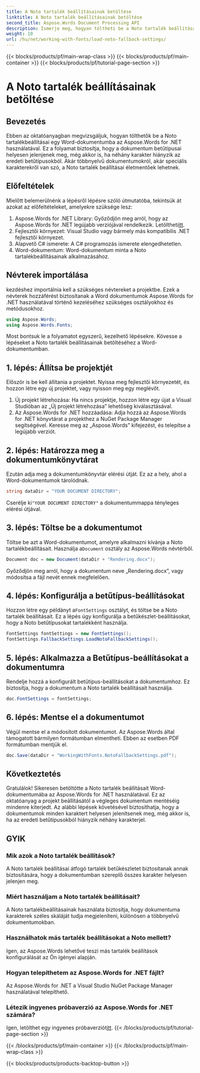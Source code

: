 ```yaml
---
title: A Noto tartalék beállításainak betöltése
linktitle: A Noto tartalék beállításainak betöltése
second_title: Aspose.Words Document Processing API
description: Ismerje meg, hogyan töltheti be a Noto tartalék beállításait Word-dokumentumba az Aspose.Words for .NET használatával. Kövesse lépésenkénti útmutatónkat az összes karakter helyes megjelenítéséhez.
weight: 10
url: /hu/net/working-with-fonts/load-noto-fallback-settings/
---
```


{{< blocks/products/pf/main-wrap-class >}}
{{< blocks/products/pf/main-container >}}
{{< blocks/products/pf/tutorial-page-section >}}

# A Noto tartalék beállításainak betöltése

## Bevezetés

Ebben az oktatóanyagban megvizsgáljuk, hogyan tölthetők be a Noto tartalékbeállításai egy Word-dokumentumba az Aspose.Words for .NET használatával. Ez a folyamat biztosítja, hogy a dokumentum betűtípusai helyesen jelenjenek meg, még akkor is, ha néhány karakter hiányzik az eredeti betűtípusokból. Akár többnyelvű dokumentumokról, akár speciális karakterekről van szó, a Noto tartalék beállításai életmentőek lehetnek.

## Előfeltételek

Mielőtt belemerülnénk a lépésről lépésre szóló útmutatóba, tekintsük át azokat az előfeltételeket, amelyekre szüksége lesz:

1.  Aspose.Words for .NET Library: Győződjön meg arról, hogy az Aspose.Words for .NET legújabb verziójával rendelkezik. Letöltheti[itt](https://releases.aspose.com/words/net/).
2. Fejlesztői környezet: Visual Studio vagy bármely más kompatibilis .NET fejlesztői környezet.
3. Alapvető C# ismerete: A C# programozás ismerete elengedhetetlen.
4. Word-dokumentum: Word-dokumentum minta a Noto tartalékbeállításainak alkalmazásához.

## Névterek importálása

kezdéshez importálnia kell a szükséges névtereket a projektbe. Ezek a névterek hozzáférést biztosítanak a Word dokumentumok Aspose.Words for .NET használatával történő kezeléséhez szükséges osztályokhoz és metódusokhoz.

```csharp
using Aspose.Words;
using Aspose.Words.Fonts;
```

Most bontsuk le a folyamatot egyszerű, kezelhető lépésekre. Kövesse a lépéseket a Noto tartalék beállításainak betöltéséhez a Word-dokumentumban.

## 1. lépés: Állítsa be projektjét

Először is be kell állítania a projektet. Nyissa meg fejlesztői környezetét, és hozzon létre egy új projektet, vagy nyisson meg egy meglévőt.

1. Új projekt létrehozása: Ha nincs projektje, hozzon létre egy újat a Visual Studióban az „Új projekt létrehozása” lehetőség kiválasztásával.
2. Az Aspose.Words for .NET hozzáadása: Adja hozzá az Aspose.Words for .NET könyvtárat a projekthez a NuGet Package Manager segítségével. Keresse meg az „Aspose.Words” kifejezést, és telepítse a legújabb verziót.

## 2. lépés: Határozza meg a dokumentumkönyvtárat

Ezután adja meg a dokumentumkönyvtár elérési útját. Ez az a hely, ahol a Word-dokumentumok tárolódnak.

```csharp
string dataDir = "YOUR DOCUMENT DIRECTORY";
```

 Cserélje ki`"YOUR DOCUMENT DIRECTORY"` a dokumentummappa tényleges elérési útjával.

## 3. lépés: Töltse be a dokumentumot

Töltse be azt a Word-dokumentumot, amelyre alkalmazni kívánja a Noto tartalékbeállításait. Használja a`Document` osztály az Aspose.Words névtérből.

```csharp
Document doc = new Document(dataDir + "Rendering.docx");
```

Győződjön meg arról, hogy a dokumentum neve „Rendering.docx”, vagy módosítsa a fájl nevét ennek megfelelően.

## 4. lépés: Konfigurálja a betűtípus-beállításokat

 Hozzon létre egy példányt a`FontSettings` osztályt, és töltse be a Noto tartalék beállításait. Ez a lépés úgy konfigurálja a betűkészlet-beállításokat, hogy a Noto betűtípusokat tartalékként használja.

```csharp
FontSettings fontSettings = new FontSettings();
fontSettings.FallbackSettings.LoadNotoFallbackSettings();
```

## 5. lépés: Alkalmazza a Betűtípus-beállításokat a dokumentumra

Rendelje hozzá a konfigurált betűtípus-beállításokat a dokumentumhoz. Ez biztosítja, hogy a dokumentum a Noto tartalék beállításait használja.

```csharp
doc.FontSettings = fontSettings;
```

## 6. lépés: Mentse el a dokumentumot

Végül mentse el a módosított dokumentumot. Az Aspose.Words által támogatott bármilyen formátumban elmentheti. Ebben az esetben PDF formátumban mentjük el.

```csharp
doc.Save(dataDir + "WorkingWithFonts.NotoFallbackSettings.pdf");
```

## Következtetés

Gratulálok! Sikeresen betöltötte a Noto tartalék beállításait Word-dokumentumába az Aspose.Words for .NET használatával. Ez az oktatóanyag a projekt beállításától a végleges dokumentum mentéséig mindenre kiterjedt. Az alábbi lépések követésével biztosíthatja, hogy a dokumentumok minden karaktert helyesen jelenítsenek meg, még akkor is, ha az eredeti betűtípusokból hiányzik néhány karakterjel.

## GYIK

### Mik azok a Noto tartalék beállítások?
A Noto tartalék beállításai átfogó tartalék betűkészletet biztosítanak annak biztosítására, hogy a dokumentumban szereplő összes karakter helyesen jelenjen meg.

### Miért használjam a Noto tartalék beállításait?
A Noto tartalékbeállításainak használata biztosítja, hogy dokumentuma karakterek széles skáláját tudja megjeleníteni, különösen a többnyelvű dokumentumokban.

### Használhatok más tartalék beállításokat a Noto mellett?
Igen, az Aspose.Words lehetővé teszi más tartalék beállítások konfigurálását az Ön igényei alapján.

### Hogyan telepíthetem az Aspose.Words for .NET fájlt?
Az Aspose.Words for .NET a Visual Studio NuGet Package Manager használatával telepíthető.

### Létezik ingyenes próbaverzió az Aspose.Words for .NET számára?
 Igen, letölthet egy ingyenes próbaverziót[itt](https://releases.aspose.com/).
{{< /blocks/products/pf/tutorial-page-section >}}

{{< /blocks/products/pf/main-container >}}
{{< /blocks/products/pf/main-wrap-class >}}

{{< blocks/products/products-backtop-button >}}

